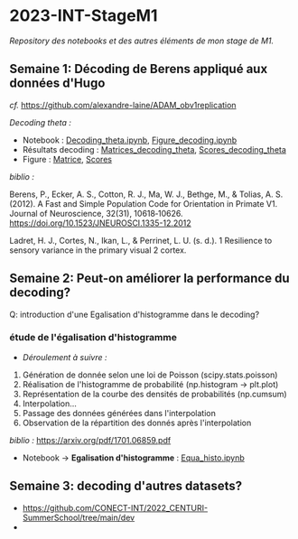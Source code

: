 # 2023-INT-StageM1
_Repository des notebooks et des autres éléments de mon stage de M1._

## Semaine 1: Décoding de Berens appliqué aux données d'Hugo
_cf._ https://github.com/alexandre-laine/ADAM_obv1replication

_Decoding theta :_ 
*  Notebook : [Decoding_theta.ipynb](./Decoding_theta.ipynb), [Figure_decoding.ipynb](./Decoding_theta.ipynb)
*  Résultats decoding : [Matrices_decoding_theta](./Matrices_decoding_theta.ipynb), [Scores_decoding_theta](./Scores_decoding_theta.ipynb)
*  Figure : [Matrice](./Matrices_decoding_theta.png), [Scores](./Scores_decoding_theta.png)

_biblio :_ 

Berens, P., Ecker, A. S., Cotton, R. J., Ma, W. J., Bethge, M., & Tolias, A. S. (2012). A Fast and Simple Population Code for Orientation in Primate V1. Journal of Neuroscience, 32(31), 10618‑10626. https://doi.org/10.1523/JNEUROSCI.1335-12.2012

Ladret, H. J., Cortes, N., Ikan, L., & Perrinet, L. U. (s. d.). 1 Resilience to sensory variance in the primary visual 2 cortex.

## Semaine 2: Peut-on améliorer la performance du decoding?

Q: introduction d'une Egalisation d'histogramme dans le decoding?

### étude de l'égalisation d'histogramme 

* _Déroulement à suivre :_
1) Génération de donnée selon une loi de Poisson (scipy.stats.poisson)
2) Réalisation de l'histogramme de probabilité (np.histogram $\rightarrow$ plt.plot)
3) Représentation de la courbe des densités de probabilités (np.cumsum)
4) Interpolation...
5) Passage des données générées dans l'interpolation
6) Observation de la répartition des donnés après l'interpolation

_biblio :_ https://arxiv.org/pdf/1701.06859.pdf

*  Notebook $\rightarrow$ **Egalisation d'histogramme** : [Equa_histo.ipynb](./Equa_histo.ipynb)

## Semaine 3: decoding d'autres datasets?

* https://github.com/CONECT-INT/2022_CENTURI-SummerSchool/tree/main/dev
* 
